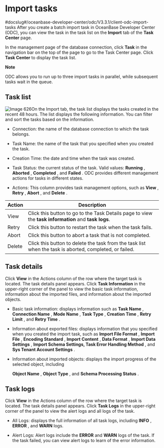 Import tasks 
=================================
#docslug#/oceanbase-developer-center/odc/V3.3.1/client-odc-import-tasks
After you create a batch import task in OceanBase Developer Center (ODC), you can view the task in the task list on the **Import** tab of the **Task Center** page. 

In the management page of the database connection, click **Task** in the navigation bar on the top of the page to go to the Task Center page. Click **Task Center** to display the task list. 




**Note**



ODC allows you to run up to three import tasks in parallel, while subsequent tasks wait in the queue.

Task list 
------------------------------

![Image 626](https://help-static-aliyun-doc.aliyuncs.com/assets/img/en-US/8099620261/p270074.png)On the Import tab, the task list displays the tasks created in the recent 48 hours. The list displays the following information. You can filter and sort the tasks based on the information.

* Connection: the name of the database connection to which the task belongs.

  

* Task Name: the name of the task that you specified when you created the task.

  

* Creation Time: the date and time when the task was created.

  

* Task Status: the current status of the task. Valid values: **Running** , **Aborted** , **Completed** , and **Failed** . ODC provides different management actions for tasks in different states.

  

* Actions: This column provides task management options, such as **View** , **Retry** , **Abort** , and **Delete** .

  




| Action |                                                                                Description                                                                                 |
|--------|----------------------------------------------------------------------------------------------------------------------------------------------------------------------------|
| View   | Click this button to go to the Task Details page to view the **task information** and **task logs**. |
| Retry  | Click this button to restart the task when the task fails.                                                                                                                 |
| Abort  | Click this button to abort a task that is not completed.                                                                                                                   |
| Delete | Click this button to delete the task from the task list when the task is aborted, completed, or failed.                                                                    |



Task details 
---------------------------------

Click **View** in the Actions column of the row where the target task is located. The task details panel appears. Click **Task Information** in the upper-right corner of the panel to view the basic task information, information about the imported files, and information about the imported objects. 

* Basic task information: displays information such as **Task Name** , **Connection Name** , **Mode Name** , **Task Type** , **Creation Time** , **Retry Limit** , and **Retry Time** .

  

* Information about exported files: displays information that you specified when you created the import task, such as **Import File Format** , **Import File** , **Encoding Standard** , **Import** **Content** , **Data Format** , **Import Data Settings** , **Import Schema Settings, Task Error Handling Method** , and **Sys Tenant Account Settings** .

  

* Information about imported objects: displays the import progress of the selected object, including 

  **Object Name** , **Object Type** , and **Schema Processing Status** .
  




Task logs 
------------------------------

Click **View** in the Actions column of the row where the target task is located. The task details panel appears. Click **Task Logs** in the upper-right corner of the panel to view the alert logs and all logs of the task. 

* All Logs: displays the full information of all task logs, including **INFO** , **ERROR** , and **WARN** logs.

  

* Alert Logs: Alert logs include the **ERROR** and **WARN** logs of the task. If the task failed, you can view alert logs to learn of the error information.

  




